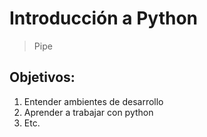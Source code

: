 # Introducción a Python
> Pipe

## Objetivos:
1. Entender ambientes de desarrollo
2. Aprender a trabajar con python
3. Etc.
